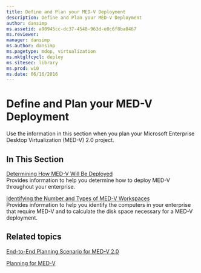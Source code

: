 ```yaml
---
title: Define and Plan your MED-V Deployment
description: Define and Plan your MED-V Deployment
author: dansimp
ms.assetid: a90945cc-dc37-4548-963d-e0c6f8ba0467
ms.reviewer: 
manager: dansimp
ms.author: dansimp
ms.pagetype: mdop, virtualization
ms.mktglfcycl: deploy
ms.sitesec: library
ms.prod: w10
ms.date: 06/16/2016
---
```



# Define and Plan your MED-V Deployment


Use the information in this section when you plan your Microsoft Enterprise Desktop Virtualization (MED-V) 2.0 project.

## In This Section


<a href="" id="determining-how-med-v-will-be-deployed"></a>[Determining How MED-V Will Be Deployed](determining-how-med-v-will-be-deployed.md)  
Provides information to help you determine how to deploy MED-V throughout your enterprise.

<a href="" id="identifying-the-number-and-types-of-med-v-workspaces"></a>[Identifying the Number and Types of MED-V Workspaces](identifying-the-number-and-types-of-med-v-workspaces.md)  
Provides information to help you identify the computers in your enterprise that require MED-V and to calculate the disk space necessary for a MED-V deployment.

## Related topics


[End-to-End Planning Scenario for MED-V 2.0](end-to-end-planning-scenario-for-med-v-20.md)

[Planning for MED-V](planning-for-med-v.md)

 

 





